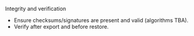 Integrity and verification

- Ensure checksums/signatures are present and valid (algorithms TBA).
- Verify after export and before restore.
